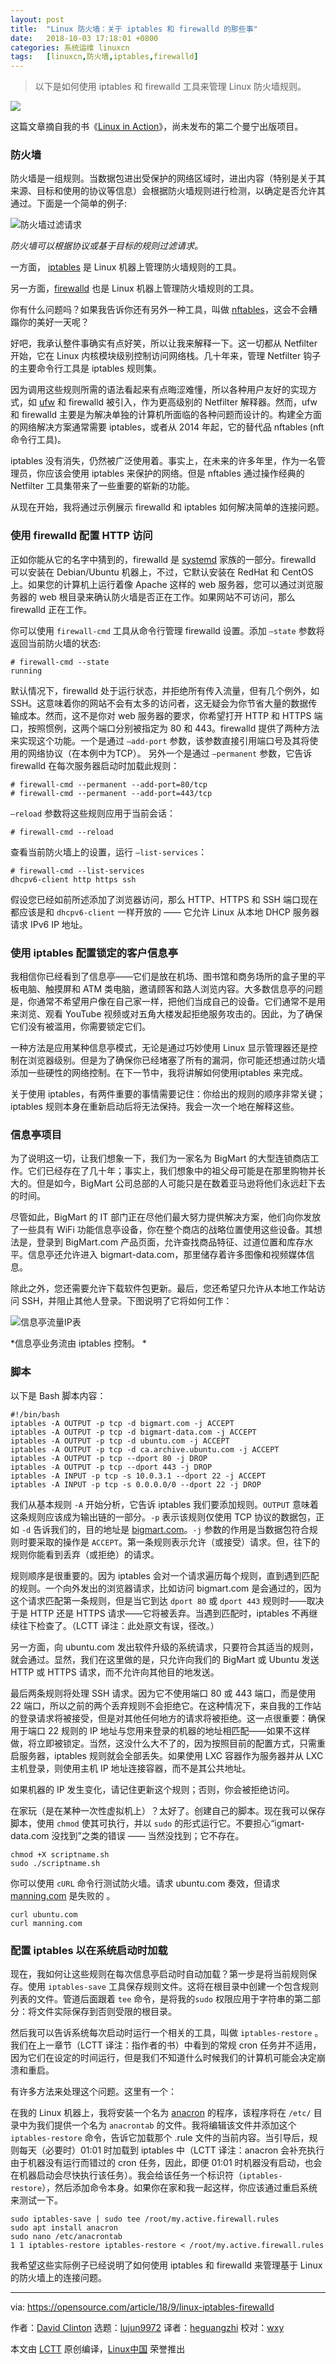 ```yaml
---
layout: post
title:	"Linux 防火墙：关于 iptables 和 firewalld 的那些事"
date:	2018-10-03 17:18:01 +0800 
categories:	系统运维 linuxcn 
tags:	[linuxcn,防火墙,iptables,firewalld]
---
```




> 
> 以下是如何使用 iptables 和 firewalld 工具来管理 Linux 防火墙规则。
> 
> 
> 


![](/Asserts/Images//attachment/album/201810/03/171710e6jfebknv98b5vhp.jpg)


这篇文章摘自我的书《[Linux in Action](https://www.manning.com/books/linux-in-action?a_aid=bootstrap-it&a_bid=4ca15fc9&chan=opensource)》，尚未发布的第二个曼宁出版项目。


### 防火墙


防火墙是一组规则。当数据包进出受保护的网络区域时，进出内容（特别是关于其来源、目标和使用的协议等信息）会根据防火墙规则进行检测，以确定是否允许其通过。下面是一个简单的例子:


![防火墙过滤请求](/Asserts/Images//attachment/album/201810/03/171807s37yl35xmm7w7ujd.jpg "firewall filtering request")


*防火墙可以根据协议或基于目标的规则过滤请求。*


一方面， [iptables](https://en.wikipedia.org/wiki/Iptables) 是 Linux 机器上管理防火墙规则的工具。


另一方面，[firewalld](https://firewalld.org/) 也是 Linux 机器上管理防火墙规则的工具。


你有什么问题吗？如果我告诉你还有另外一种工具，叫做 [nftables](https://wiki.nftables.org/wiki-nftables/index.php/Main_Page)，这会不会糟蹋你的美好一天呢？


好吧，我承认整件事确实有点好笑，所以让我来解释一下。这一切都从 Netfilter 开始，它在 Linux 内核模块级别控制访问网络栈。几十年来，管理 Netfilter 钩子的主要命令行工具是 iptables 规则集。


因为调用这些规则所需的语法看起来有点晦涩难懂，所以各种用户友好的实现方式，如 [ufw](https://en.wikipedia.org/wiki/Uncomplicated_Firewall) 和 firewalld 被引入，作为更高级别的 Netfilter 解释器。然而，ufw 和 firewalld 主要是为解决单独的计算机所面临的各种问题而设计的。构建全方面的网络解决方案通常需要 iptables，或者从 2014 年起，它的替代品 nftables (nft 命令行工具)。


iptables 没有消失，仍然被广泛使用着。事实上，在未来的许多年里，作为一名管理员，你应该会使用 iptables 来保护的网络。但是 nftables 通过操作经典的 Netfilter 工具集带来了一些重要的崭新的功能。


从现在开始，我将通过示例展示 firewalld 和 iptables 如何解决简单的连接问题。


### 使用 firewalld 配置 HTTP 访问


正如你能从它的名字中猜到的，firewalld 是 [systemd](https://en.wikipedia.org/wiki/Systemd) 家族的一部分。firewalld 可以安装在 Debian/Ubuntu 机器上，不过，它默认安装在 RedHat 和 CentOS 上。如果您的计算机上运行着像 Apache 这样的 web 服务器，您可以通过浏览服务器的 web 根目录来确认防火墙是否正在工作。如果网站不可访问，那么 firewalld 正在工作。


你可以使用 `firewall-cmd` 工具从命令行管理 firewalld 设置。添加 `–state` 参数将返回当前防火墙的状态:



```
# firewall-cmd --state
running
```

默认情况下，firewalld 处于运行状态，并拒绝所有传入流量，但有几个例外，如 SSH。这意味着你的网站不会有太多的访问者，这无疑会为你节省大量的数据传输成本。然而，这不是你对 web 服务器的要求，你希望打开 HTTP 和 HTTPS 端口，按照惯例，这两个端口分别被指定为 80 和 443。firewalld 提供了两种方法来实现这个功能。一个是通过 `–add-port` 参数，该参数直接引用端口号及其将使用的网络协议（在本例中为TCP）。 另外一个是通过 `–permanent` 参数，它告诉 firewalld 在每次服务器启动时加载此规则：



```
# firewall-cmd --permanent --add-port=80/tcp
# firewall-cmd --permanent --add-port=443/tcp
```

`–reload` 参数将这些规则应用于当前会话：



```
# firewall-cmd --reload
```

查看当前防火墙上的设置，运行 `–list-services`：



```
# firewall-cmd --list-services
dhcpv6-client http https ssh
```

假设您已经如前所述添加了浏览器访问，那么 HTTP、HTTPS 和 SSH 端口现在都应该是和 `dhcpv6-client` 一样开放的 —— 它允许 Linux 从本地 DHCP 服务器请求 IPv6 IP 地址。


### 使用 iptables 配置锁定的客户信息亭


我相信你已经看到了信息亭——它们是放在机场、图书馆和商务场所的盒子里的平板电脑、触摸屏和 ATM 类电脑，邀请顾客和路人浏览内容。大多数信息亭的问题是，你通常不希望用户像在自己家一样，把他们当成自己的设备。它们通常不是用来浏览、观看 YouTube 视频或对五角大楼发起拒绝服务攻击的。因此，为了确保它们没有被滥用，你需要锁定它们。


一种方法是应用某种信息亭模式，无论是通过巧妙使用 Linux 显示管理器还是控制在浏览器级别。但是为了确保你已经堵塞了所有的漏洞，你可能还想通过防火墙添加一些硬性的网络控制。在下一节中，我将讲解如何使用iptables 来完成。


关于使用 iptables，有两件重要的事情需要记住：你给出的规则的顺序非常关键；iptables 规则本身在重新启动后将无法保持。我会一次一个地在解释这些。


### 信息亭项目


为了说明这一切，让我们想象一下，我们为一家名为 BigMart 的大型连锁商店工作。它们已经存在了几十年；事实上，我们想象中的祖父母可能是在那里购物并长大的。但是如今，BigMart 公司总部的人可能只是在数着亚马逊将他们永远赶下去的时间。


尽管如此，BigMart 的 IT 部门正在尽他们最大努力提供解决方案，他们向你发放了一些具有 WiFi 功能信息亭设备，你在整个商店的战略位置使用这些设备。其想法是，登录到 BigMart.com 产品页面，允许查找商品特征、过道位置和库存水平。信息亭还允许进入 bigmart-data.com，那里储存着许多图像和视频媒体信息。


除此之外，您还需要允许下载软件包更新。最后，您还希望只允许从本地工作站访问 SSH，并阻止其他人登录。下图说明了它将如何工作：


![信息亭流量IP表](/Asserts/Images//attachment/album/201810/03/171808krznnhnrcb5n0h68.jpg "kiosk traffic flow ip tables")


\*信息亭业务流由 iptables 控制。 \*


### 脚本


以下是 Bash 脚本内容：



```
#!/bin/bash
iptables -A OUTPUT -p tcp -d bigmart.com -j ACCEPT
iptables -A OUTPUT -p tcp -d bigmart-data.com -j ACCEPT
iptables -A OUTPUT -p tcp -d ubuntu.com -j ACCEPT
iptables -A OUTPUT -p tcp -d ca.archive.ubuntu.com -j ACCEPT
iptables -A OUTPUT -p tcp --dport 80 -j DROP
iptables -A OUTPUT -p tcp --dport 443 -j DROP
iptables -A INPUT -p tcp -s 10.0.3.1 --dport 22 -j ACCEPT
iptables -A INPUT -p tcp -s 0.0.0.0/0 --dport 22 -j DROP
```

我们从基本规则 `-A` 开始分析，它告诉 iptables 我们要添加规则。`OUTPUT` 意味着这条规则应该成为输出链的一部分。`-p` 表示该规则仅使用 TCP 协议的数据包，正如 `-d` 告诉我们的，目的地址是 [bigmart.com](http://bigmart.com/)。`-j` 参数的作用是当数据包符合规则时要采取的操作是 `ACCEPT`。第一条规则表示允许（或接受）请求。但，往下的规则你能看到丢弃（或拒绝）的请求。


规则顺序是很重要的。因为 iptables 会对一个请求遍历每个规则，直到遇到匹配的规则。一个向外发出的浏览器请求，比如访问 bigmart.com 是会通过的，因为这个请求匹配第一条规则，但是当它到达 `dport 80` 或 `dport 443` 规则时——取决于是 HTTP 还是 HTTPS 请求——它将被丢弃。当遇到匹配时，iptables 不再继续往下检查了。（LCTT 译注：此处原文有误，径改。）


另一方面，向 ubuntu.com 发出软件升级的系统请求，只要符合其适当的规则，就会通过。显然，我们在这里做的是，只允许向我们的 BigMart 或 Ubuntu 发送 HTTP 或 HTTPS 请求，而不允许向其他目的地发送。


最后两条规则将处理 SSH 请求。因为它不使用端口 80 或 443 端口，而是使用 22 端口，所以之前的两个丢弃规则不会拒绝它。在这种情况下，来自我的工作站的登录请求将被接受，但是对其他任何地方的请求将被拒绝。这一点很重要：确保用于端口 22 规则的 IP 地址与您用来登录的机器的地址相匹配——如果不这样做，将立即被锁定。当然，这没什么大不了的，因为按照目前的配置方式，只需重启服务器，iptables 规则就会全部丢失。如果使用 LXC 容器作为服务器并从 LXC 主机登录，则使用主机 IP 地址连接容器，而不是其公共地址。


如果机器的 IP 发生变化，请记住更新这个规则；否则，你会被拒绝访问。


在家玩（是在某种一次性虚拟机上）？太好了。创建自己的脚本。现在我可以保存脚本，使用 `chmod` 使其可执行，并以 `sudo` 的形式运行它。不要担心“igmart-data.com 没找到”之类的错误 —— 当然没找到；它不存在。



```
chmod +X scriptname.sh
sudo ./scriptname.sh
```

你可以使用 `cURL` 命令行测试防火墙。请求 ubuntu.com 奏效，但请求 [manning.com](http://manning.com/) 是失败的 。



```
curl ubuntu.com
curl manning.com
```

### 配置 iptables 以在系统启动时加载


现在，我如何让这些规则在每次信息亭启动时自动加载？第一步是将当前规则保存。使用 `iptables-save` 工具保存规则文件。这将在根目录中创建一个包含规则列表的文件。管道后面跟着 `tee` 命令，是将我的`sudo` 权限应用于字符串的第二部分：将文件实际保存到否则受限的根目录。


然后我可以告诉系统每次启动时运行一个相关的工具，叫做 `iptables-restore` 。我们在上一章节（LCTT 译注：指作者的书）中看到的常规 cron 任务并不适用，因为它们在设定的时间运行，但是我们不知道什么时候我们的计算机可能会决定崩溃和重启。


有许多方法来处理这个问题。这里有一个：


在我的 Linux 机器上，我将安装一个名为 [anacron](https://sourceforge.net/projects/anacron/) 的程序，该程序将在 `/etc/` 目录中为我们提供一个名为 `anacrontab` 的文件。我将编辑该文件并添加这个 `iptables-restore` 命令，告诉它加载那个 .rule 文件的当前内容。当引导后，规则每天（必要时）01:01 时加载到 iptables 中（LCTT 译注：anacron 会补充执行由于机器没有运行而错过的 cron 任务，因此，即便 01:01 时机器没有启动，也会在机器启动会尽快执行该任务）。我会给该任务一个标识符（`iptables-restore`），然后添加命令本身。如果你在家和我一起这样，你应该通过重启系统来测试一下。



```
sudo iptables-save | sudo tee /root/my.active.firewall.rules
sudo apt install anacron
sudo nano /etc/anacrontab
1 1 iptables-restore iptables-restore < /root/my.active.firewall.rules
```

我希望这些实际例子已经说明了如何使用 iptables 和 firewalld 来管理基于 Linux 的防火墙上的连接问题。




---


via: <https://opensource.com/article/18/9/linux-iptables-firewalld>


作者：[David Clinton](https://opensource.com/users/remyd) 选题：[lujun9972](https://github.com/lujun9972) 译者：[heguangzhi](https://github.com/heguangzhi) 校对：[wxy](https://github.com/wxy)


本文由 [LCTT](https://github.com/LCTT/TranslateProject) 原创编译，[Linux中国](https://linux.cn/) 荣誉推出
